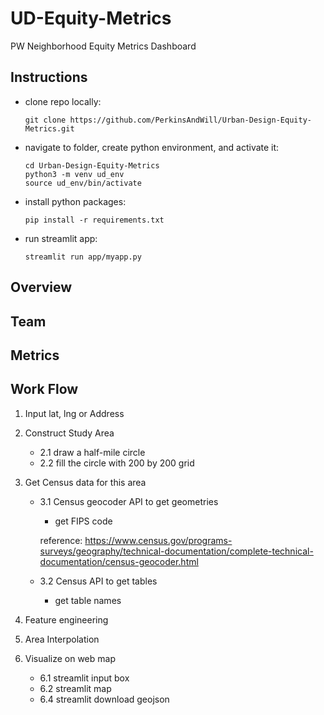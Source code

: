 # UD-Equity-Metrics
PW Neighborhood Equity Metrics Dashboard

## Instructions
* clone repo locally: 
    ````
    git clone https://github.com/PerkinsAndWill/Urban-Design-Equity-Metrics.git
    ````
* navigate to folder,  create python environment, and activate it:
    ```
    cd Urban-Design-Equity-Metrics
    python3 -m venv ud_env
    source ud_env/bin/activate
    ```
* install python packages:
    ```
    pip install -r requirements.txt
    ```
* run streamlit app:
    ```
    streamlit run app/myapp.py
    ```

## Overview
## Team
## Metrics
## Work Flow
1. Input lat, lng or Address
2. Construct Study Area
    -  2.1 draw a half-mile circle
    -  2.2 fill the circle with 200 by 200 grid

3. Get Census data for this area
    - 3.1 Census geocoder API to get geometries
        - get FIPS code
    
        reference: https://www.census.gov/programs-surveys/geography/technical-documentation/complete-technical-documentation/census-geocoder.html
    - 3.2 Census API to get tables
         - get table names
4. Feature engineering
5. Area Interpolation
6. Visualize on web map
      - 6.1 streamlit input box
      - 6.2 streamlit map
      - 6.4 streamlit download geojson

